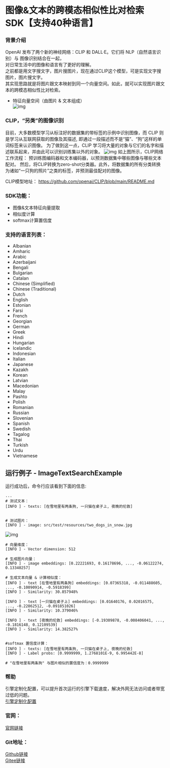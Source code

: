 # 图像&文本的跨模态相似性比对检索 SDK【支持40种语言】

### 背景介绍
OpenAI 发布了两个新的神经网络：CLIP 和 DALL·E。它们将 NLP（自然语言识别）与 图像识别结合在一起，      
对日常生活中的图像和语言有了更好的理解。      
之前都是用文字搜文字，图片搜图片，现在通过CLIP这个模型，可是实现文字搜图片，图片搜文字。      
其实现思路就是将图片跟文本映射到同一个向量空间。如此，就可以实现图片跟文本的跨模态相似性比对检索。      
- 特征向量空间（由图片 & 文本组成）  
![img](https://aias-home.oss-cn-beijing.aliyuncs.com/AIAS/nlp_sdks/clip_Imagesearch.png)

### CLIP，“另类”的图像识别
目前，大多数模型学习从标注好的数据集的带标签的示例中识别图像，而 CLIP 则是学习从互联网获取的图像及其描述, 
即通过一段描述而不是“猫”、“狗”这样的单词标签来认识图像。
为了做到这一点，CLIP 学习将大量的对象与它们的名字和描述联系起来，并由此可以识别训练集以外的对象。
![img](https://aias-home.oss-cn-beijing.aliyuncs.com/AIAS/nlp_sdks/clip.png)
如上图所示，CLIP网络工作流程： 预训练图编码器和文本编码器，以预测数据集中哪些图像与哪些文本配对。
然后，将CLIP转换为zero-shot分类器。此外，将数据集的所有分类转换为诸如“一只狗的照片”之类的标签，并预测最佳配对的图像。

CLIP模型地址：
https://github.com/openai/CLIP/blob/main/README.md

### SDK功能：
-  图像&文本特征向量提取
-  相似度计算
-  softmax计算置信度

### 支持的语言列表：
* Albanian
* Amharic
* Arabic
* Azerbaijani
* Bengali
* Bulgarian
* Catalan
* Chinese (Simplified)
* Chinese (Traditional)
* Dutch
* English
* Estonian
* Farsi
* French
* Georgian
* German
* Greek
* Hindi
* Hungarian
* Icelandic
* Indonesian
* Italian
* Japanese
* Kazakh
* Korean
* Latvian
* Macedonian
* Malay
* Pashto
* Polish
* Romanian
* Russian
* Slovenian
* Spanish
* Swedish
* Tagalog
* Thai
* Turkish
* Urdu
* Vietnamese

## 运行例子 - ImageTextSearchExample
运行成功后，命令行应该看到下面的信息:
```text
...
# 测试文本：
[INFO ] - texts: [在雪地里有两条狗, 一只猫在桌子上, 夜晚的伦敦]


# 测试图片：
[INFO ] - image: src/test/resources/two_dogs_in_snow.jpg
```
![img](https://aias-home.oss-cn-beijing.aliyuncs.com/AIAS/nlp_sdks/two_dogs_in_snow.jpeg)

```text
# 向量维度：
[INFO ] - Vector dimension: 512

# 生成图片向量：
[INFO ] - image embeddings: [0.22221693, 0.16178696, ..., -0.06122274, 0.13340257]

# 生成文本向量 & 计算相似度：
[INFO ] - text [在雪地里有两条狗] embeddings: [0.07365318, -0.011488605, ..., -0.10090914, -0.5918399]
[INFO ] - Similarity: 30.857948%

[INFO ] - text [一只猫在桌子上] embeddings: [0.01640176, 0.02016575, ..., -0.22862512, -0.091851026]
[INFO ] - Similarity: 10.379046%

[INFO ] - text [夜晚的伦敦] embeddings: [-0.19309878, -0.008406041, ..., -0.1816148, 0.12109539]
[INFO ] - Similarity: 14.382527%


#softmax 置信度计算：
[INFO ] - texts: [在雪地里有两条狗, 一只猫在桌子上, 夜晚的伦敦]
[INFO ] - Label probs: [0.9999999, 1.2768101E-9, 6.995442E-8]

# "在雪地里有两条狗" 与图片相似的置信度为：0.9999999 
```

### 帮助 
引擎定制化配置，可以提升首次运行的引擎下载速度，解决外网无法访问或者带宽过低的问题。         
[引擎定制化配置](http://aias.top/engine_cpu.html)

### 官网：
[官网链接](http://www.aias.top/)

### Git地址：   
[Github链接](https://github.com/mymagicpower/AIAS)    
[Gitee链接](https://gitee.com/mymagicpower/AIAS)   